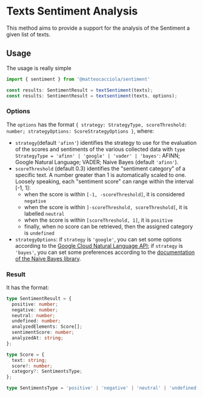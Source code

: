# Texts Sentiment Analysis

This method aims to provide a support for the analysis of the Sentiment a given list of texts.

## Usage
The usage is really simple
```typescript
import { sentiment } from '@matteocacciola/sentiment'

const results: SentimentResult = textSentiment(texts);
const results: SentimentResult = textsentiment(texts, options);
```

### Options
The `options` has the format `{ strategy: StrategyType, scoreThreshold: number; strategyOptions: ScoreStrategyOptions }`,
where:

- `strategy`(default `'afinn'`) identifies the strategy to use for the evaluation of the scores and sentiments of the
  various collected data with `type StrategyType = 'afinn' | 'google' | 'vader' | 'bayes'`: AFINN; Google Natural
  Language; VADER; Naive Bayes (default `'afinn'`).
- `scoreThreshold` (default 0.3) identifies the "sentiment category" of a specific text. A number greater than 1 is
  automatically scaled to one. Loosely speaking, each "sentiment score" can range within the interval [-1, 1]:
  - when the score is within `[-1, -scoreThreshold]`, it is considered `negative`
  - when the score is within `]-scoreThreshold, scoreThreshold[`, it is labelled `neutral`
  - when the score is within `[scoreThreshold, 1]`, it is `positive`
  - finally, when no score can be retrieved, then the assigned category is `undefined`
- `strategyOptions`: if `strategy` is `'google'`, you can set some options according to the [Google Cloud Natural Language
  API](https://cloud.google.com/natural-language/docs/reference/rest); if `strategy` is `'bayes'`, you can set some preferences
  according to the [documentation of the Naive Bayes library](./libraries/naive-bayes.md#data).

### Result
It has the format:
```typescript
type SentimentResult = {
  positive: number;
  negative: number;
  neutral: number;
  undefined: number;
  analyzedElements: Score[];
  sentimentScore: number;
  analyzedAt: string;
};

type Score = {
  text: string;
  score?: number;
  category?: SentimentsType;
};

type SentimentsType = 'positive' | 'negative' | 'neutral' | 'undefined';
```
